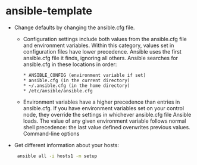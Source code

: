 # ansible-template

* Change defaults by changing the ansible.cfg file.
    * Configuration settings include both values from the ansible.cfg file and environment variables. Within this category, values set in configuration files have lower precedence. Ansible uses the first ansible.cfg file it finds, ignoring all others. Ansible searches for ansible.cfg in these locations in order:

          * ANSIBLE_CONFIG (environment variable if set)
          * ansible.cfg (in the current directory)
          * ~/.ansible.cfg (in the home directory)
          * /etc/ansible/ansible.cfg

    * Environment variables have a higher precedence than entries in ansible.cfg. If you have environment variables set on your control node, they override the settings in whichever ansible.cfg file Ansible loads. The value of any given environment variable follows normal shell precedence: the last value defined overwrites previous values.
Command-line options

 * Get different information about your hosts:
      ```sh
       ansible all -i hosts1 -m setup
      ```

